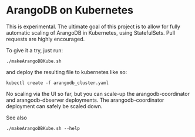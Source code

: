 ArangoDB on Kubernetes
======================

This is experimental.  The ultimate goal of this project is to allow for fully automatic scaling of ArangoDB in Kubernetes, using StatefulSets.  Pull requests are highly encouraged.

To give it a try, just run:

    ./makeArangoDBKube.sh

and deploy the resulting file to kubernetes like so:

    kubectl create -f arangodb_cluster.yaml

No scaling via the UI so far, but you can scale-up the arangodb-coordinator
and arangodb-dbserver deployments. The arangodb-coordinator deployment
can safely be scaled down.

See also

    ./makeArangoDBKube.sh --help
